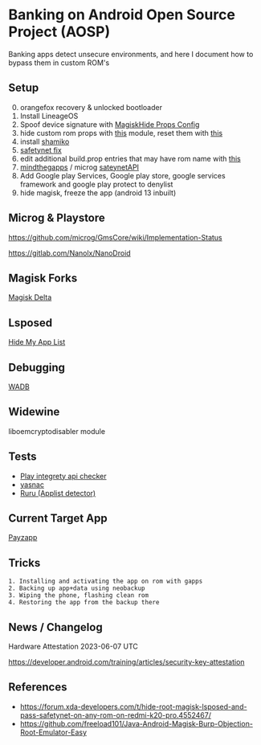 # Banking on Android Open Source Project (AOSP)

Banking apps detect unsecure environments, and here I document how to bypass them in custom ROM's

## Setup

0. orangefox recovery & unlocked bootloader
1. Install LineageOS
2. Spoof device signature with [MagiskHide Props Config](https://github.com/Magisk-Modules-Repo/MagiskHidePropsConf)
3. hide custom rom props with [this](https://github.com/Magisk-Modules-Alt-Repo/ezme-nodebug) module, reset them with [this](https://github.com/Magisk-Modules-Alt-Repo/sensitive_props)
4. install [shamiko](https://github.com/LSPosed/LSPosed.github.io/releases)
5. [safetynet fix](https://github.com/Displax/safetynet-fix)
6. edit additional build.prop entries that may have rom name with [this](https://github.com/Magisk-Modules-Repo/MagiskHidePropsConf) 
7. [mindthegapps](https://wiki.lineageos.org/gapps) / microg [sateynetAPI](https://github.com/microg/GmsCore/issues/1875)
8. Add Google play Services, Google play store, google services framework and google play protect to denylist
9. hide magisk, freeze the app (android 13 inbuilt)

## Microg & Playstore

https://github.com/microg/GmsCore/wiki/Implementation-Status

https://gitlab.com/Nanolx/NanoDroid

## Magisk Forks

[Magisk Delta](https://github.com/HuskyDG/magisk-files/blob/main/intro.md)

## Lsposed

[Hide My App List](https://github.com/Dr-TSNG/Hide-My-Applist)

## Debugging

[WADB](https://github.com/RikkaApps/WADB)

## Widewine

liboemcryptodisabler module 

## Tests

* [Play integrety api checker](https://play.google.com/store/apps/details?id=gr.nikolasspyr.integritycheck)
* [yasnac](https://github.com/RikkaW/YASNAC)
* [Ruru (Applist detector)](https://github.com/byxiaorun/Ruru)

## Current Target App

[Payzapp](https://play.google.com/store/apps/details?id=com.hdfcbank.payzapp&hl=en&gl=US)

## Tricks

```
1. Installing and activating the app on rom with gapps
2. Backing up app+data using neobackup
3. Wiping the phone, flashing clean rom
4. Restoring the app from the backup there
```

## News / Changelog

Hardware Attestation
2023-06-07 UTC

https://developer.android.com/training/articles/security-key-attestation

## References

* https://forum.xda-developers.com/t/hide-root-magisk-lsposed-and-pass-safetynet-on-any-rom-on-redmi-k20-pro.4552467/
* https://github.com/freeload101/Java-Android-Magisk-Burp-Objection-Root-Emulator-Easy

